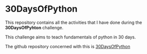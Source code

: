 # 30DaysOfPython

This repository contains all the activities that I have done during the **30DaysOfPyhton** challenge.

This challenge aims to teach fundamentals of python in 30 days.

The github repository concerned with this is [30DaysOfPython](https://github.com/Asabeneh/30-Days-Of-Python)
